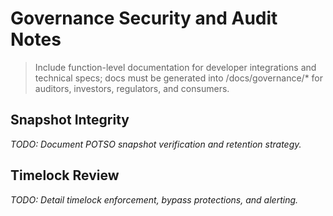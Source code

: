 # Governance Security and Audit Notes

> Include function-level documentation for developer integrations and technical specs; docs must be generated into /docs/governance/* for auditors, investors, regulators, and consumers.

## Snapshot Integrity

_TODO: Document POTSO snapshot verification and retention strategy._

## Timelock Review

_TODO: Detail timelock enforcement, bypass protections, and alerting._
